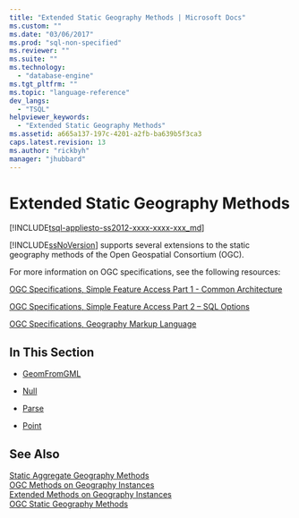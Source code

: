 ```yaml
---
title: "Extended Static Geography Methods | Microsoft Docs"
ms.custom: ""
ms.date: "03/06/2017"
ms.prod: "sql-non-specified"
ms.reviewer: ""
ms.suite: ""
ms.technology: 
  - "database-engine"
ms.tgt_pltfrm: ""
ms.topic: "language-reference"
dev_langs: 
  - "TSQL"
helpviewer_keywords: 
  - "Extended Static Geography Methods"
ms.assetid: a665a137-197c-4201-a2fb-ba639b5f3ca3
caps.latest.revision: 13
ms.author: "rickbyh"
manager: "jhubbard"
---
```

# Extended Static Geography Methods
[!INCLUDE[tsql-appliesto-ss2012-xxxx-xxxx-xxx_md](../../../integration-services/system/stored-procedures/includes/tsql-appliesto-ss2012-xxxx-xxxx-xxx-md.md)]

  [!INCLUDE[ssNoVersion](../../../advanced-analytics/r-services/includes/ssnoversion-md.md)] supports several extensions to the static geography methods of the Open Geospatial Consortium (OGC).  
  
 For more information on OGC specifications, see the following resources:  
  
 [OGC Specifications, Simple Feature Access Part 1 - Common Architecture](http://go.microsoft.com/fwlink/?LinkId=93627)  
  
 [OGC Specifications, Simple Feature Access Part 2 – SQL Options](http://go.microsoft.com/fwlink/?LinkId=93628)  
  
 [OGC Specifications, Geography Markup Language](http://go.microsoft.com/fwlink/?LinkId=93629)  
  
## In This Section  
  
-   [GeomFromGML](../../../t-sql/spatial/geography/geomfromgml-geography-data-type.md)  
  
-   [Null](../../../t-sql/spatial/geography/null-geography-data-type.md)  
  
-   [Parse](../../../t-sql/spatial/geography/parse-geography-data-type.md)  
  
-   [Point](../../../t-sql/spatial/geography/point-geography-data-type.md)  
  
## See Also  
 [Static Aggregate Geography Methods](../../../t-sql/spatial/geography/static-aggregate-geography-methods.md)   
 [OGC Methods on Geography Instances](../../../t-sql/spatial/geography/ogc-methods-on-geography-instances.md)   
 [Extended Methods on Geography Instances](../../../t-sql/spatial/geography/extended-methods-on-geography-instances.md)   
 [OGC Static Geography Methods](../../../t-sql/spatial/geography/ogc-static-geography-methods.md)  
  
  